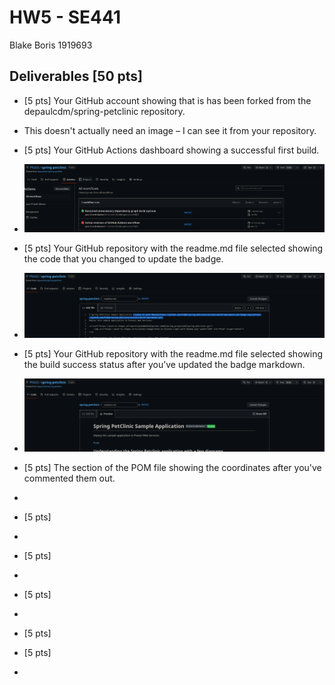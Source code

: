 # HW5 - SE441
Blake Boris 1919693

## Deliverables [50 pts]
- [5 pts] Your GitHub account showing that is has been forked from the depaulcdm/spring-petclinic repository.
- This doesn't actually need an image – I can see it from your repository.
- [5 pts] Your GitHub Actions dashboard showing a successful first build.
- ![img.png](images/firstBuild.png)
- [5 pts] Your GitHub repository with the readme.md file selected showing the code that you changed to update the badge.
- ![img.png](images/codeToUpdateBadge.png)
- [5 pts] Your GitHub repository with the readme.md file selected showing the build success status after you’ve updated the badge markdown.
- ![img.png](images/badgePassing.png)
- [5 pts] The section of the POM file showing the coordinates after you've commented them out.
- 
- [5 pts] 
- 
- [5 pts] 
- 
- [5 pts] 
- 
- [5 pts] 

- [5 pts] 
- 
